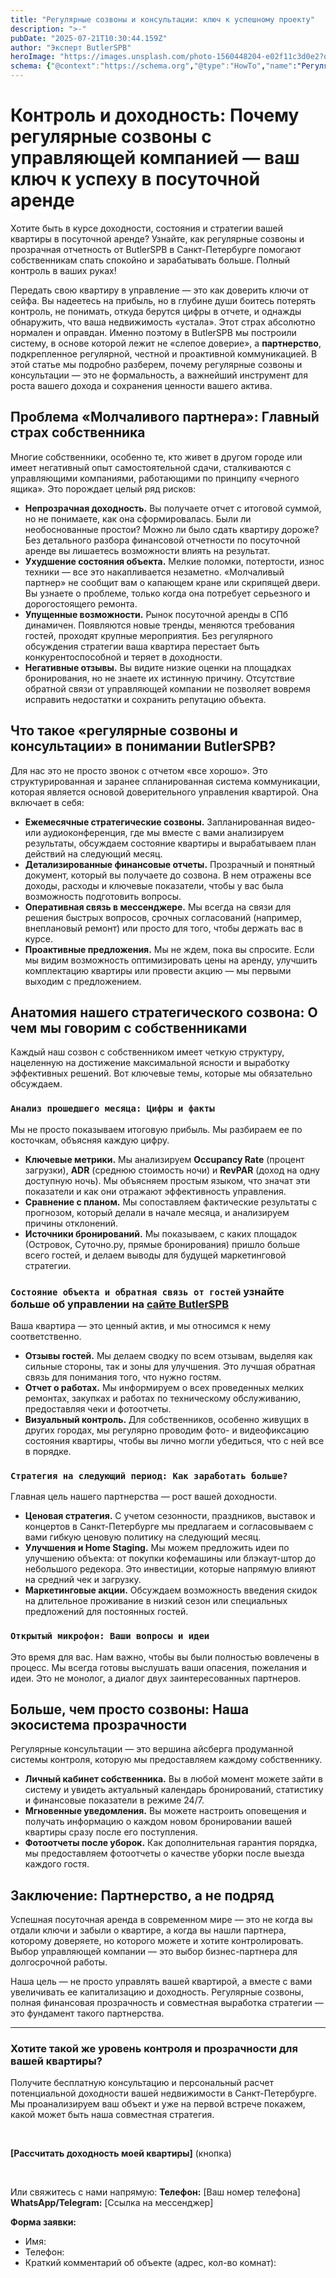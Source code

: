 ```yaml
---
title: "Регулярные созвоны и консультации: ключ к успешному проекту"
description: ">-"
pubDate: "2025-07-21T10:30:44.159Z"
author: "Эксперт ButlerSPB"
heroImage: "https://images.unsplash.com/photo-1560448204-e02f11c3d0e2?q=80&w=2070&auto=format&fit=crop"
schema: {"@context":"https://schema.org","@type":"HowTo","name":"Регулярные созвоны и консультации: ключ к успешному проекту","description":">-","image":{"@type":"ImageObject","url":"https://images.unsplash.com/photo-1560448204-e02f11c3d0e2?q=80&w=2070&auto=format&fit=crop"},"aggregateRating":{"@type":"AggregateRating","ratingValue":"4.9","reviewCount":813,"bestRating":"5","worstRating":"1"},"publisher":{"@type":"Organization","name":"Блог ButlerSPB","logo":{"@type":"ImageObject","url":"https://butlerspb-blog.netlify.app/favicon.ico"}},"mainEntityOfPage":{"@type":"WebPage","@id":"https://butlerspb-blog.netlify.app/blog/regulyarnye-sozvony-i-konsultacii/"}}
---
```


# Контроль и доходность: Почему регулярные созвоны с управляющей компанией — ваш ключ к успеху в посуточной аренде

Хотите быть в курсе доходности, состояния и стратегии вашей квартиры в посуточной аренде? Узнайте, как регулярные созвоны и прозрачная отчетность от ButlerSPB в Санкт-Петербурге помогают собственникам спать спокойно и зарабатывать больше. Полный контроль в ваших руках!

Передать свою квартиру в управление — это как доверить ключи от сейфа. Вы надеетесь на прибыль, но в глубине души боитесь потерять контроль, не понимать, откуда берутся цифры в отчете, и однажды обнаружить, что ваша недвижимость «устала». Этот страх абсолютно нормален и оправдан. Именно поэтому в ButlerSPB мы построили систему, в основе которой лежит не «слепое доверие», а **партнерство**, подкрепленное регулярной, честной и проактивной коммуникацией. В этой статье мы подробно разберем, почему регулярные созвоны и консультации — это не формальность, а важнейший инструмент для роста вашего дохода и сохранения ценности вашего актива.

## Проблема «Молчаливого партнера»: Главный страх собственника

Многие собственники, особенно те, кто живет в другом городе или имеет негативный опыт самостоятельной сдачи, сталкиваются с управляющими компаниями, работающими по принципу «черного ящика». Это порождает целый ряд рисков:

*   **Непрозрачная доходность.** Вы получаете отчет с итоговой суммой, но не понимаете, как она сформировалась. Были ли необоснованные простои? Можно ли было сдать квартиру дороже? Без детального разбора финансовой отчетности по посуточной аренде вы лишаетесь возможности влиять на результат.
*   **Ухудшение состояния объекта.** Мелкие поломки, потертости, износ техники — все это накапливается незаметно. «Молчаливый партнер» не сообщит вам о капающем кране или скрипящей двери. Вы узнаете о проблеме, только когда она потребует серьезного и дорогостоящего ремонта.
*   **Упущенные возможности.** Рынок посуточной аренды в СПб динамичен. Появляются новые тренды, меняются требования гостей, проходят крупные мероприятия. Без регулярного обсуждения стратегии ваша квартира перестает быть конкурентоспособной и теряет в доходности.
*   **Негативные отзывы.** Вы видите низкие оценки на площадках бронирования, но не знаете их истинную причину. Отсутствие обратной связи от управляющей компании не позволяет вовремя исправить недостатки и сохранить репутацию объекта.

## Что такое «регулярные созвоны и консультации» в понимании ButlerSPB?

Для нас это не просто звонок с отчетом «все хорошо». Это структурированная и заранее спланированная система коммуникации, которая является основой доверительного управления квартирой. Она включает в себя:

*   **Ежемесячные стратегические созвоны.** Запланированная видео- или аудиоконференция, где мы вместе с вами анализируем результаты, обсуждаем состояние квартиры и вырабатываем план действий на следующий месяц.
*   **Детализированные финансовые отчеты.** Прозрачный и понятный документ, который вы получаете до созвона. В нем отражены все доходы, расходы и ключевые показатели, чтобы у вас была возможность подготовить вопросы.
*   **Оперативная связь в мессенджере.** Мы всегда на связи для решения быстрых вопросов, срочных согласований (например, внеплановый ремонт) или просто для того, чтобы держать вас в курсе.
*   **Проактивные предложения.** Мы не ждем, пока вы спросите. Если мы видим возможность оптимизировать цены на аренду, улучшить комплектацию квартиры или провести акцию — мы первыми выходим с предложением.

## Анатомия нашего стратегического созвона: О чем мы говорим с собственниками

Каждый наш созвон с собственником имеет четкую структуру, нацеленную на достижение максимальной ясности и выработку эффективных решений. Вот ключевые темы, которые мы обязательно обсуждаем.

### `Анализ прошедшего месяца: Цифры и факты`

Мы не просто показываем итоговую прибыль. Мы разбираем ее по косточкам, объясняя каждую цифру.
*   **Ключевые метрики.** Мы анализируем **Occupancy Rate** (процент загрузки), **ADR** (среднюю стоимость ночи) и **RevPAR** (доход на одну доступную ночь). Мы объясняем простым языком, что значат эти показатели и как они отражают эффективность управления.
*   **Сравнение с планом.** Мы сопоставляем фактические результаты с прогнозом, который делали в начале месяца, и анализируем причины отклонений.
*   **Источники бронирований.** Мы показываем, с каких площадок (Островок, Суточно.ру, прямые бронирования) пришло больше всего гостей, и делаем выводы для будущей маркетинговой стратегии.

### `Состояние объекта и обратная связь от гостей` узнайте больше об управлении на <a href="https://butlerspb.ru/rent" target="_blank" rel="nofollow">сайте ButlerSPB</a>

Ваша квартира — это ценный актив, и мы относимся к нему соответственно.
*   **Отзывы гостей.** Мы делаем сводку по всем отзывам, выделяя как сильные стороны, так и зоны для улучшения. Это лучшая обратная связь для понимания того, что нужно гостям.
*   **Отчет о работах.** Мы информируем о всех проведенных мелких ремонтах, закупках и работах по техническому обслуживанию, предоставляя чеки и фотоотчеты.
*   **Визуальный контроль.** Для собственников, особенно живущих в других городах, мы регулярно проводим фото- и видеофиксацию состояния квартиры, чтобы вы лично могли убедиться, что с ней все в порядке.

### `Стратегия на следующий период: Как заработать больше?`

Главная цель нашего партнерства — рост вашей доходности.
*   **Ценовая стратегия.** С учетом сезонности, праздников, выставок и концертов в Санкт-Петербурге мы предлагаем и согласовываем с вами гибкую ценовую политику на следующий месяц.
*   **Улучшения и Home Staging.** Мы можем предложить идеи по улучшению объекта: от покупки кофемашины или блэкаут-штор до небольшого редекора. Это инвестиции, которые напрямую влияют на средний чек и загрузку.
*   **Маркетинговые акции.** Обсуждаем возможность введения скидок на длительное проживание в низкий сезон или специальных предложений для постоянных гостей.

### `Открытый микрофон: Ваши вопросы и идеи`

Это время для вас. Нам важно, чтобы вы были полностью вовлечены в процесс. Мы всегда готовы выслушать ваши опасения, пожелания и идеи. Это не монолог, а диалог двух заинтересованных партнеров.

## Больше, чем просто созвоны: Наша экосистема прозрачности

Регулярные консультации — это вершина айсберга продуманной системы контроля, которую мы предоставляем каждому собственнику.

*   **Личный кабинет собственника.** Вы в любой момент можете зайти в систему и увидеть актуальный календарь бронирований, статистику и финансовые показатели в режиме 24/7.
*   **Мгновенные уведомления.** Вы можете настроить оповещения и получать информацию о каждом новом бронировании вашей квартиры сразу после его поступления.
*   **Фотоотчеты после уборок.** Как дополнительная гарантия порядка, мы предоставляем фотоотчеты о качестве уборки после выезда каждого гостя.

## Заключение: Партнерство, а не подряд

Успешная посуточная аренда в современном мире — это не когда вы отдали ключи и забыли о квартире, а когда вы нашли партнера, которому доверяете, но которого можете и хотите контролировать. Выбор управляющей компании — это выбор бизнес-партнера для долгосрочной работы.

Наша цель — не просто управлять вашей квартирой, а вместе с вами увеличивать ее капитализацию и доходность. Регулярные созвоны, полная финансовая прозрачность и совместная выработка стратегии — это фундамент такого партнерства.

---

### Хотите такой же уровень контроля и прозрачности для вашей квартиры?

Получите бесплатную консультацию и персональный расчет потенциальной доходности вашей недвижимости в Санкт-Петербурге. Мы проанализируем ваш объект и уже на первой встрече покажем, какой может быть наша совместная стратегия.

<br>

**[Рассчитать доходность моей квартиры]** (кнопка)

<br>

Или свяжитесь с нами напрямую:
**Телефон:** [Ваш номер телефона]
**WhatsApp/Telegram:** [Ссылка на мессенджер]

**Форма заявки:**
*   Имя:
*   Телефон:
*   Краткий комментарий об объекте (адрес, кол-во комнат):
